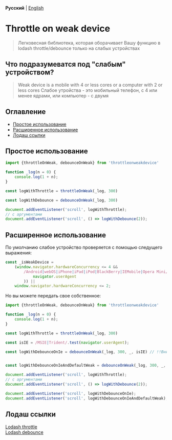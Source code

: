 **Русский** | [English](./README.md)
# Throttle on weak device

> Легковесная библиотека, которая оборачивает Вашу функцию в  lodash throttle/debounce только на слабых устройствах 

## Что подразумеватся под "слабым" устройством?

> Weak device is a mobile with 4 or less cores or a computer with 2 or less cores Слабое утройства -  это мобильный телефон, с 4 или менее ядрами, или компьютер  - с двумя

## Оглавление

* [Простое использование](#простое-использование)
* [Расширенное использование](#расширенное-использование)
* [Лодаш ссылки](#лодаш-ссылки)

## Простое использование

```js
import {throttleOnWeak, debounceOnWeak} from 'throttleonweakdevice'

function _log(n = 0) {
	console.log(1 + n);
}

const logWithThrottle = throttleOnWeak(_log, 300)

const logWithDebounce = debounceOnWeak(_log, 300)

document.addEventListener('scroll', logWithThrottle);
// с аргументами
document.addEventListener('scroll', () => logWithDebounce(2));
```

## Расширенное использование

По умолчанию слабое устройство проверяется с помощью следущего выражения: 

```js
const _isWeakDevice =
	(window.navigator.hardwareConcurrency <= 4 &&
		/Android|webOS|iPhone|iPad|iPod|BlackBerry|IEMobile|Opera Mini/i.test(
			navigator.userAgent
		)) ||
	window.navigator.hardwareConcurrency <= 2;
```

Но вы можете передать свое собственное:


```js
import {throttleOnWeak, debounceOnWeak} from 'throttleonweakdevice'

function _log(n = 0) {
	console.log(1 + n);
}

const logWithThrottle = throttleOnWeak(_log, 300)

const isIE = /MSIE|Trident/.test(navigator.userAgent);

const logWithDebounceOnIe = debounceOnWeak(_log, 300, _, isIE) // !!Внимание!! Вам нужно передавать свое проверочное выражение четвертым аргументов, потому что третее - опции lodash.debounce/throttle (ссылки внизу)


const logWithDebounceOnIeAndDefaultWeak = debounceOnWeak(_log, 300, _, {merge: true, exp: isIE}) // Если Вы передаете в качестве проверки строку - она заменит собой стандартую (как в примере выше). Но Вы так же можете передать обьект с двумя опциями: merge: true и exp: ваше выражение. Тогда они будут слиты

document.addEventListener('scroll', logWithThrottle);
// с аргументами
document.addEventListener('scroll', () => logWithDebounce(2));

document.addEventListener('scroll', logWithDebounceOnIe);
document.addEventListener('scroll', logWithDebounceOnIeAndDefaultWeak);
```

## Лодаш ссылки

[Lodash throttle](https://lodash.com/docs/4.17.15#throttle) </br>
[Lodash debounce](https://lodash.com/docs/4.17.15#debounce) </br>
